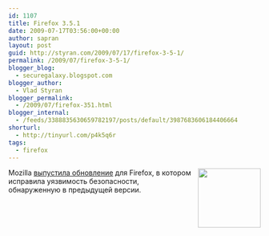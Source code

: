 ```yaml
---
id: 1107
title: Firefox 3.5.1
date: 2009-07-17T03:56:00+00:00
author: sapran
layout: post
guid: http://styran.com/2009/07/17/firefox-3-5-1/
permalink: /2009/07/firefox-3-5-1/
blogger_blog:
  - securegalaxy.blogspot.com
blogger_author:
  - Vlad Styran
blogger_permalink:
  - /2009/07/firefox-351.html
blogger_internal:
  - /feeds/3388835630659782197/posts/default/3987683606184406664
shorturl:
  - http://tinyurl.com/p4k5q6r
tags:
  - firefox
---
```

[<img style="margin: 0pt 0pt 10px 10px; float: right; cursor: pointer; width: 125px; height: 118px;" src="http://i.zdnet.com/blogs/firefox_logo.jpg" alt="" border="0" />](http://i.zdnet.com/blogs/firefox_logo.jpg)Mozilla [выпустила обновление](http://en-us.www.mozilla.com/en-US/firefox/3.5.1/releasenotes/) для Firefox, в котором исправила уязвимость безопасности, обнаруженную в предыдущей версии.

<div class="addtoany_share_save_container addtoany_content_bottom">
  <div class="a2a_kit a2a_kit_size_32 addtoany_list a2a_target" id="wpa2a_34">
    <a class="a2a_button_facebook" href="http://www.addtoany.com/add_to/facebook?linkurl=https%3A%2F%2Fblog.styran.com%2F2009%2F07%2Ffirefox-3-5-1%2F&linkname=Firefox%203.5.1" title="Facebook" rel="nofollow" target="_blank"></a><a class="a2a_button_twitter" href="http://www.addtoany.com/add_to/twitter?linkurl=https%3A%2F%2Fblog.styran.com%2F2009%2F07%2Ffirefox-3-5-1%2F&linkname=Firefox%203.5.1" title="Twitter" rel="nofollow" target="_blank"></a><a class="a2a_button_google_plus" href="http://www.addtoany.com/add_to/google_plus?linkurl=https%3A%2F%2Fblog.styran.com%2F2009%2F07%2Ffirefox-3-5-1%2F&linkname=Firefox%203.5.1" title="Google+" rel="nofollow" target="_blank"></a><a class="a2a_button_linkedin" href="http://www.addtoany.com/add_to/linkedin?linkurl=https%3A%2F%2Fblog.styran.com%2F2009%2F07%2Ffirefox-3-5-1%2F&linkname=Firefox%203.5.1" title="LinkedIn" rel="nofollow" target="_blank"></a><a class="a2a_dd addtoany_share_save" href="https://www.addtoany.com/share"></a>
  </div>
</div>